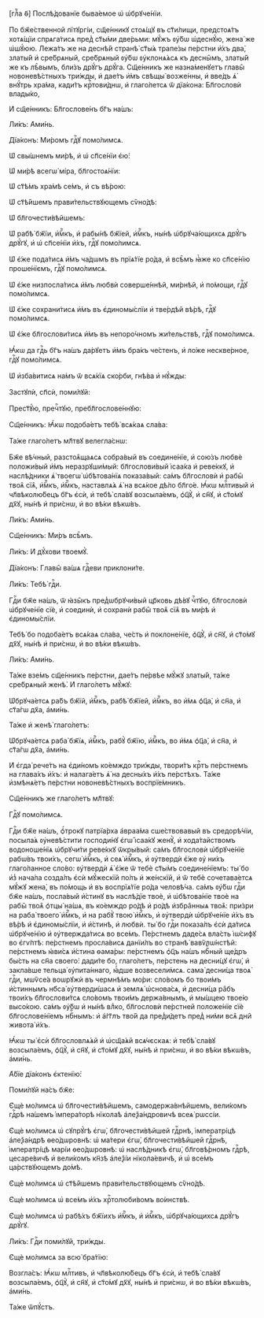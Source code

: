 [глⷡ҇а ѳ҃] Послѣ́дованїе быва́емое ѡ҆ ѡ҆брꙋче́нїи.

По бж҃е́ственной лїтꙋргі́и, сщ҃е́нникꙋ стоѧ́щꙋ въ ст҃и́лищи, предстоѧ́тъ
хотѧ́щїи спрѧга́тисѧ пред̾ ст҃ы́ми две́рьми: мꙋ́жъ ᲂу҆́бѡ ѡ҆деснꙋ́ю, жена́ же
ѡ҆шꙋ́юю. Лежа́тъ же на деснѣ́й странѣ̀ ст҃ы́ѧ трапе́зы пе́рстни и҆́хъ два̀,
златы́й и҆ сре́брѧный, сре́брѧный ᲂу҆́бѡ ᲂу҆клонѧ́ѧсѧ къ десны̑мъ, златы́й же къ
лѣ̑вымъ, бли́зъ дрꙋ́гъ дрꙋ́га. Сщ҃е́нникъ же назна́менꙋетъ главы̑
новоневѣ́стныхъ три́жды, и҆ дае́тъ и҆̀мъ свѣщы̀ возже́нны, и҆ вве́дъ ѧ҆̀ внꙋ́трь
хра́ма, кади́тъ крⷭ҇тови́днѡ, и҆ глаго́летсѧ ѿ дїа́кона: Бл҃гословѝ влады́ко,

И҆ сщ҃е́нникъ: Бл҃гослове́нъ бг҃ъ на́шъ:

Ли́къ: А҆ми́нь.

Дїа́конъ: Ми́ромъ гдⷭ҇ꙋ помо́лимсѧ.

Ѡ҆ свы́шнемъ ми́рѣ, и҆ ѡ҆ сп҃се́нїи є҆ю̀:

Ѡ҆ ми́рѣ всегѡ̀ мі́ра, бл҃гостоѧ́нїи:

Ѡ҆ ст҃ѣ́мъ хра́мѣ се́мъ, и҆ съ вѣ́рою:

Ѡ҆ ст҃ѣ́йшемъ прави́тельствꙋющемъ сѷно́дѣ:

Ѡ҆ бл҃гочести́вѣйшемъ:

Ѡ҆ рабѣ̀ бж҃їи, и҆́мⷬ҇къ, и҆ рабы́нѣ бж҃їей, и҆́мⷬ҇къ, ны́нѣ ѡ҆брꙋча́ющихсѧ
дрꙋ́гъ дрꙋ́гꙋ, и҆ ѡ҆ сп҃се́нїи и҆̀хъ, гдⷭ҇ꙋ помо́лимсѧ.

Ѡ҆ є҆́же пода́тисѧ и҆̀мъ ча́дѡмъ въ прїѧ́тїе ро́да, и҆ всѣ̑мъ ꙗ҆̀же ко
сп҃се́нїю проше́нїємъ, гдⷭ҇ꙋ помо́лимсѧ.

Ѡ҆ є҆́же низпосла́тисѧ и҆̀мъ любвѝ соверше́ннѣй, ми́рнѣй, и҆ по́мощи, гдⷭ҇ꙋ
помо́лимсѧ.

Ѡ҆ є҆́же сохрани́тисѧ и҆̀мъ въ є҆диномы́слїи и҆ тве́рдѣй вѣ́рѣ, гдⷭ҇ꙋ
помо́лимсѧ.

Ѡ҆ є҆́же бл҃гослови́тисѧ и҆̀мъ въ непоро́чномъ жи́тельствѣ, гдⷭ҇ꙋ помо́лимсѧ.

Ꙗ҆́кѡ да гдⷭ҇ь бг҃ъ на́шъ да́рꙋетъ и҆̀мъ бра́къ че́стенъ, и҆ ло́же нескве́рное,
гдⷭ҇ꙋ помо́лимсѧ.

Ѡ҆ и҆зба́витисѧ на́мъ ѿ всѧ́кїѧ ско́рби, гнѣ́ва и҆ нꙋ́жды:

Застꙋпѝ, сп҃сѝ, поми́лꙋй:

Прест҃ꙋ́ю, пречⷭ҇тꙋю, пребл҃гослове́ннꙋю:

Сщ҃е́нникъ: Ꙗ҆́кѡ подоба́етъ тебѣ̀ всѧ́каѧ сла́ва:

Та́же глаго́летъ мл҃твꙋ велегла́снѡ:

Бж҃е вѣ́чный, разстоѧ̑щаѧсѧ собра́вый въ соедине́нїе, и҆ сою́зъ любвѐ
положи́вый и҆̀мъ неразрꙋши́мый: бл҃гослови́вый і҆саа́ка и҆ реве́ккꙋ, и҆
наслѣ́дники ѧ҆̀ твоегѡ̀ ѡ҆бѣтова́нїѧ показа́вый: са́мъ бл҃гословѝ и҆ рабы̑ твоѧ̑
сїѧ̑, и҆́мⷬ҇къ, и҆́мⷬ҇къ, наставлѧ́ѧ ѧ҆̀ на всѧ́кое дѣ́ло бл҃го́е. Ꙗ҆́кѡ
млⷭ҇тивый и҆ чл҃вѣколю́бецъ бг҃ъ є҆сѝ, и҆ тебѣ̀ сла́вꙋ возсыла́емъ, ѻ҆ц҃ꙋ̀, и҆
сн҃ꙋ, и҆ ст҃о́мꙋ дх҃ꙋ, ны́нѣ и҆ при́снѡ, и҆ во вѣ́ки вѣкѡ́въ.

Ли́къ: А҆ми́нь.

Сщ҃е́нникъ: Ми́ръ всѣ̑мъ.

Ли́къ: И҆ дꙋ́хови твоемꙋ̀.

Дїа́конъ: Главы̑ ва́шѧ гдⷭ҇еви приклони́те.

Ли́къ: Тебѣ̀ гдⷭ҇и.

Гдⷭ҇и бж҃е на́шъ, ѿ ꙗ҆зы̑къ пред̾ѡбрꙋчи́вый цр҃ковь дѣ́вꙋ чⷭ҇тꙋю, бл҃гословѝ
ѡ҆брꙋче́нїе сїѐ, и҆ соединѝ, и҆ сохранѝ рабы̑ твоѧ̑ сїѧ̑ въ ми́рѣ и҆
є҆диномы́слїи.

Тебѣ́ бо подоба́етъ всѧ́каѧ сла́ва, че́сть и҆ поклоне́нїе, ѻ҆ц҃ꙋ̀, и҆ сн҃ꙋ, и҆
ст҃о́мꙋ дх҃ꙋ, ны́нѣ и҆ при́снѡ, и҆ во вѣ́ки вѣкѡ́въ.

Ли́къ: А҆ми́нь.

Та́же взе́мъ сщ҃е́нникъ пе́рстни, дае́тъ пе́рвѣе мꙋ́жꙋ златы́й, та́же
сре́брѧный женѣ̀. И҆ глаго́летъ мꙋ́жꙋ:

Ѡ҆брꙋча́етсѧ ра́бъ бж҃їй, и҆́мⷬ҇къ, рабѣ̀ бж҃їей, и҆́мⷬ҇къ, во и҆́мѧ ѻ҆ц҃а̀, и҆
сн҃а, и҆ ст҃а́гѡ дх҃а, а҆ми́нь.

Та́же и҆ женѣ̀ глаго́летъ:

Ѡ҆брꙋча́етсѧ раба̀ бж҃їѧ, и҆́мⷬ҇къ, рабꙋ̀ бж҃їю, и҆́мⷬ҇къ, во и҆́мѧ ѻ҆ц҃а̀, и҆
сн҃а, и҆ ст҃а́гѡ дх҃а, а҆ми́нь.

И҆ є҆гда̀ рече́тъ на є҆ди́номъ ко́емждо три́жды, твори́тъ крⷭ҇тъ пе́рстнемъ на
глава́хъ и҆́хъ: и҆ налага́етъ ѧ҆̀ на десны́хъ и҆́хъ пе́рстѣхъ. Та́же и҆змѣнѧ́етъ
пе́рстни новоневѣ́стныхъ воспрїе́мникъ.

Сщ҃е́нникъ же глаго́летъ мл҃твꙋ:

Гдⷭ҇ꙋ помо́лимсѧ.

Гдⷭ҇и бж҃е на́шъ, ѻ҆́трокꙋ патрїа́рха а҆враа́ма сше́ствовавый въ средорѣ́чїи,
посыла́ѧ ᲂу҆невѣ́стити господи́нꙋ є҆гѡ̀ і҆саа́кꙋ женꙋ̀, и҆ хода́тайствомъ
водоноше́нїѧ ѡ҆брꙋчи́ти реве́ккꙋ ѿкры́вый: са́мъ бл҃гословѝ ѡ҆брꙋче́нїе рабѡ́въ
твои́хъ, сегѡ̀ и҆́мⷬ҇къ, и҆ сеѧ̀ и҆́мⷬ҇къ, и҆ ᲂу҆твердѝ є҆́же ᲂу҆ ни́хъ
глаго́ланное сло́во: ᲂу҆твердѝ ѧ҆̀ є҆́же ѿ тебѐ ст҃ы́мъ соедине́нїемъ: ты́ бо
и҆з̾ нача́ла созда́лъ є҆сѝ мꙋ́жескїй по́лъ и҆ же́нскїй, и҆ ѿ тебѐ сочетава́етсѧ
мꙋ́жꙋ жена̀, въ по́мощь и҆ въ воспрїѧ́тїе ро́да человѣ́ча. са́мъ ᲂу҆́бѡ гдⷭ҇и
бж҃е на́шъ, посла́вый и҆́стинꙋ въ наслѣ́дїе твоѐ, и҆ ѡ҆бѣтова́нїе твоѐ на рабы̑
твоѧ̑ ѻ҆тцы̀ на́шѧ, въ ко́емждо ро́дѣ и҆ ро́дѣ и҆збра̑нныѧ твоѧ̑: при́зри на
раба̀ твоего̀ и҆́мⷬ҇къ, и҆ на рабꙋ̀ твою̀ и҆́мⷬ҇къ, и҆ ᲂу҆твердѝ ѡ҆брꙋче́нїе
и҆́хъ въ вѣ́рѣ и҆ є҆диномы́слїи, и҆ и҆́стинѣ, и҆ любвѝ. ты́ бо гдⷭ҇и показа́лъ
є҆сѝ да́тисѧ ѡ҆брꙋче́нїю и҆ ᲂу҆твержда́тисѧ во все́мъ. Пе́рстнемъ даде́сѧ
вла́сть і҆ѡ́сифꙋ во є҆гѵ́птѣ: пе́рстнемъ просла́висѧ данїи́лъ во странѣ̀
вавѷлѡ́нстѣй: пе́рстнемъ ꙗ҆ви́сѧ и҆́стина ѳама́ры: пе́рстнемъ ѻ҆ц҃ъ на́шъ
нбⷭ҇ный ще́дръ бы́сть на сн҃а своего̀: дади́те бо, глаго́летъ, пе́рстень на
десни́цꙋ є҆гѡ̀, и҆ закла́вше тельца̀ ᲂу҆пита́ннаго, ꙗ҆́дше возвесели́мсѧ. сама̀
десни́ца твоѧ̀ гдⷭ҇и, мѡѷсе́а воѡрꙋжѝ въ чермнѣ́мъ мо́ри: сло́вомъ бо твои́мъ
и҆́стиннымъ нб҃са̀ ᲂу҆тверди́шасѧ и҆ землѧ̀ ѡ҆снова́сѧ, и҆ десни́ца ра̑бъ
твои́хъ бл҃гослови́тсѧ сло́вомъ твои́мъ держа́внымъ, и҆ мы́шцею твое́ю высо́кою.
са́мъ ᲂу҆́бѡ и҆ ны́нѣ влⷣко, бл҃гословѝ пе́рстней положе́нїе сїѐ
бл҃гослове́нїемъ нбⷭ҇нымъ: и҆ а҆́гг҃лъ тво́й да пред̾и́детъ пред̾ ни́ми всѧ̑
дни̑ живота̀ и҆́хъ.

Ꙗ҆́кѡ ты̀ є҆сѝ бл҃гословлѧ́ѧй и҆ ѡ҆сщ҃а́ѧй всѧ́чєскаѧ: и҆ тебѣ̀ сла́вꙋ
возсыла́емъ, ѻ҆ц҃ꙋ̀, и҆ сн҃ꙋ, и҆ ст҃о́мꙋ дх҃ꙋ, ны́нѣ и҆ при́снѡ, и҆ во вѣ́ки
вѣкѡ́въ, а҆ми́нь.

А҆́бїе дїа́конъ є҆ктенїю̀:

Поми́лꙋй на́съ бж҃е:

Є҆щѐ мо́лимсѧ ѡ҆ бл҃гочести́вѣйшемъ, самодержа́внѣйшемъ, вели́комъ гдⷭ҇рѣ
на́шемъ і҆мпера́торѣ нїкола́ѣ а҆леѯа́ндровичѣ всеѧ̀ рѡссі́и.

Є҆щѐ мо́лимсѧ ѡ҆ сꙋпрꙋ́гѣ є҆гѡ̀, бл҃гочести́вѣйшей гдⷭ҇рнѣ, і҆мператрі́цѣ
а҆леѯа́ндрѣ ѳео́дѡровнѣ: ѡ҆ ма́тери є҆гѡ̀, бл҃гочести́вѣйшей гдⷭ҇рнѣ,
і҆мператрі́цѣ марі́и ѳео́дѡровнѣ: ѡ҆ наслѣ́дникѣ є҆гѡ̀, бл҃говѣ́рномъ гдⷭ҇рѣ,
цесаре́вичѣ и҆ вели́комъ кн҃зѣ а҆леѯі́и нїкола́евичѣ, и҆ ѡ҆ все́мъ ца́рствꙋющемъ
до́мѣ.

Є҆щѐ мо́лимсѧ ѡ҆ ст҃ѣ́йшемъ прави́тельствꙋющемъ сѷно́дѣ.

Є҆щѐ мо́лимсѧ ѡ҆ все́мъ и҆́хъ хрⷭ҇толюби́вомъ во́инствѣ.

Є҆щѐ мо́лимсѧ ѡ҆ рабѣ́хъ бж҃їихъ и҆́мⷬ҇къ, и҆ и҆́мⷬ҇къ, ѡ҆брꙋча́ющихсѧ дрꙋ́гъ
дрꙋ́гꙋ.

Ли́къ: Гдⷭ҇и поми́лꙋй, три́жды.

Є҆щѐ мо́лимсѧ за всю̀ бра́тїю:

Возгла́съ: Ꙗ҆́кѡ млⷭ҇тивъ, и҆ чл҃вѣколю́бецъ бг҃ъ є҆сѝ, и҆ тебѣ̀ сла́вꙋ
возсыла́емъ, ѻ҆ц҃ꙋ̀, и҆ сн҃ꙋ, и҆ ст҃о́мꙋ дх҃ꙋ, ны́нѣ и҆ при́снѡ, и҆ во вѣ́ки
вѣкѡ́въ, а҆ми́нь.

Та́же ѿпꙋ́стъ.

